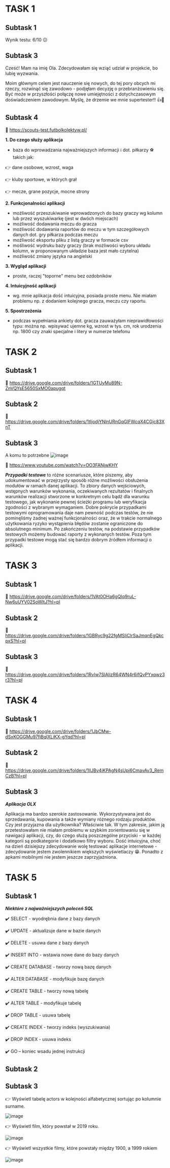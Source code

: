 # TASK 1 
## Subtask 1 
Wynik testu: 6/10 :confused:
## Subtask 3 
Cześć! Mam na imię Ola. Zdecydowałam się wziąć udział w projekcie, bo lubię wyzwania. 

Moim głównym celem jest nauczenie się nowych, do tej pory obcych mi rzeczy, rozwinąć się zawodowo - podjęłam decyzję o przebranżowieniu się. Być może w przyszłości połączę nowe umiejętności z dotychczasowym doświadczeniem zawodowym. Myślę, że drzemie we mnie supertester!! 👍🙂
## Subtask 4
:pushpin: https://scouts-test.futbolkolektyw.pl/

**1. Do czego służy aplikacja**
  * baza do wprowadzania najważniejszych informacji :information_source:	 dot. piłkarzy :soccer: takich jak:
  
  :point_right: dane osobowe, wzrost, waga
  
  :point_right: kluby sportowe, w których grał
  
  :point_right: mecze, grane pozycje, mocne strony
  
**2. Funkcjonalności aplikacji**
  * możliwość przeszukiwanie wprowadzonych do bazy graczy wg kolumn lub przez wyszukiwarkę (jest w dwóch miejscach)
  * możliwość dodawania meczu do gracza
  * możliwość dodawania raportów do meczu w tym szczegółowych danych dot. gry piłkarza podczas meczu
  * możliwość eksportu pliku z listą graczy w formacie csv
  * mośliwość wydruku bazy graczy (brak możliwości wyboru układu kolumn, w proponowanym układzie baza jest mało czytelna) 
  * możliwość zmiany języka na angielski
  
**3. Wygląd aplikacji**
  * proste, raczej "toporne" menu bez ozdobników
  
**4. Intuicyjność aplikacji**
  * wg. mnie aplikacja dość intuicyjna, posiada proste menu. Nie miałam problemu np. z dodaniem kolejnego gracza, meczu czy raportu. 

**5. Spostrzeżenia**
  * podczas wypełniania ankiety dot. gracza zauważyłam nieprawidłowości typu: można np. wpisywać ujemne kg, wzrost w tys. cm, rok urodzenia np. 1800 czy znaki specjalne i litery w numerze telefonu
# TASK 2
## Subtask 1
:pushpin: https://drive.google.com/drive/folders/1GTUyMu89N-ZnVQYsE5650SxMO0apugqt
## Subtask 2 
:pushpin: https://drive.google.com/drive/folders/1tIjodjYNlnURnGqGlFWcqX4CGjc83XnT
## Subtask 3
A komu to potrzebne
![image](https://user-images.githubusercontent.com/120678932/216619691-200b011d-68ff-4f9b-bf51-0a6ef5c49ae0.png)

:pushpin: https://www.youtube.com/watch?v=OO3FANjwKHY

***Przypadki testowe*** to różne scenariusze, które piszemy, aby udokumentować w przejrzysty sposób różne możliwości obsłużenia modułów w ramach danej aplikacji. To zbiory danych wejściowych, wstępnych warunków wykonania, oczekiwanych rezultatów i finalnych warunków realizacji stworzone w konkretnym celu bądź dla warunku testowego, jak wykonanie pewnej ścieżki programu lub weryfikacja zgodności z wybranym wymaganiem. Dobre pokrycie przypadkami testowymi oprogramowania daje nam pewność podczas testów, że nie pominęliśmy żadnej ważnej funkcjonalności oraz, że w trakcie normalnego użytkowania ryzyko wystąpienia błędów zostanie ograniczone do absolutnego minimum. Po zakończeniu testów, na podstawie przypadków testowych możemy budować raporty z wykonanych testów. Poza tym przypadki testowe mogą stać się bardzo dobrym źródłem informacji o aplikacji.
# TASK 3
## Subtask 1
:pushpin: https://drive.google.com/drive/folders/1VAt0OHa6gQIq9ruL-Nw6uUYV02SoWltJ?hl=pl
## Subtask 2
:pushpin: https://drive.google.com/drive/folders/1GBRyc9g22fgMSliClrSaJmqnEgQkcpxS?hl=pl
## Subtask 3
:pushpin: https://drive.google.com/drive/folders/1Rvlw7SlAlizR64WN4r6ifQvPYxqwz3r3?hl=pl
# TASK 4
## Subtask 1
:pushpin: https://drive.google.com/drive/folders/1JbCMw-dSxKOGGMu97fjBqlXLiKX-gYqd?hl=pl
## Subtask 2
:pushpin: https://drive.google.com/drive/folders/1llJBv4iKPAgN4sUpj6CmavAv3_RemCzB?hl=pl
## Subtask 3
***Aplikacja OLX***

Aplikacja ma bardzo szerokie zastosowanie. Wykorzystywana jest do sprzedawania, kupowania a także wymiany różnego rodzaju produktów. Czy jest przyjazna dla użytkownika? Właściwie tak. W tym zakresie, jakim ją przetestowałam nie miałam problemu w szybkim zorientowaniu się w nawigacji aplikacji, czy, do czego służą poszczególne przyciski - w każdej kategorii są podkategorie i dodatkowo filtry wyboru. Dość intuicyjna, choć na dzień dzisiejszy zdecydowanie wolę testować aplikacje internetowe - zdecydowanie jestem zwolennikiem większych wyświetlaczy :grin:. Ponadto z apkami mobilnymi nie jestem jeszcze zaprzyjaźniona.
# TASK 5
## Subtask 1
***Niektóre z najważniejszych poleceń SQL***

:heavy_check_mark: SELECT - wyodrębnia dane z bazy danych

:heavy_check_mark:	UPDATE - aktualizuje dane w bazie danych

:heavy_check_mark:	DELETE - usuwa dane z bazy danych

:heavy_check_mark:	INSERT INTO - wstawia nowe dane do bazy danych

:heavy_check_mark:	CREATE DATABASE - tworzy nową bazę danych

:heavy_check_mark:	ALTER DATABASE - modyfikuje bazę danych

:heavy_check_mark:	CREATE TABLE - tworzy nową tabelę

:heavy_check_mark:	ALTER TABLE - modyfikuje tabelę

:heavy_check_mark:	DROP TABLE - usuwa tabelę

:heavy_check_mark:	CREATE INDEX - tworzy indeks (wyszukiwania)

:heavy_check_mark:	DROP INDEX - usuwa indeks

:heavy_check_mark:	GO – koniec wsadu jednej instrukcji

## Subtask 2

## Subtask 3
:point_right: Wyświetl tabelę actors w kolejności alfabetycznej sortując po kolumnie surname.

![image](https://user-images.githubusercontent.com/120678932/218536227-6c0de9fe-dcb7-4156-80de-83f02d967152.png)

:point_right: Wyświetl film, który powstał w 2019 roku.

![image](https://user-images.githubusercontent.com/120678932/218539210-93f7d464-299f-4dd9-9fae-abe0f9140644.png)

:point_right: Wyświetl wszystkie filmy, które powstały między 1900, a 1999 rokiem

![image](https://user-images.githubusercontent.com/120678932/218540662-dbff99c7-dac3-4d3e-8da3-945fa0a15392.png)


